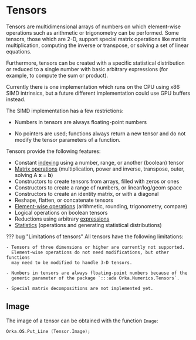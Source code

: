 # Tensors

Tensors are multidimensional arrays of numbers on which element-wise
operations such as arithmetic or trigonometry can be performed.
Some tensors, those which are 2-D, support special matrix operations
like matrix multiplication, computing the inverse or transpose, or
solving a set of linear equations.

Furthermore, tensors can be created with a specific statistical distribution
or reduced to a single number with basic arbitrary expressions
(for example, to compute the sum or product).

Currently there is one implementation which runs on the CPU using x86 SIMD
intrinsics, but a future different implementation could use GPU buffers
instead.

The SIMD implementation has a few restrictions:

- Numbers in tensors are always floating-point numbers

- No pointers are used; functions always return a new tensor and
  do not modify the tensor parameters of a function.

Tensors provide the following features:

- Constant [indexing](/numerics/tensors/indexing/) using a number, range,
  or another (boolean) tensor
- [Matrix operations](/numerics/tensors/matrix-operations/)
  (multiplication, power and inverse, transpose, outer, solving A **x** = **b**)
- Constructors to create tensors from arrays, filled with zeros or ones
- Constructors to create a range of numbers, or linear/log/geom space
- Constructors to create an identity matrix, or with a diagonal
- Reshape, flatten, or concatenate tensors
- [Element-wise operations](/numerics/tensors/element-wise-operations/)
  (arithmetic, rounding, trigonometry, compare)
- Logical operations on boolean tensors
- Reductions using arbitrary [expressions](/numerics/tensors/expressions/)
- [Statistics](/numerics/tensors/statistics/) (operations and generating
  statistical distributions)

??? bug "Limitations of tensors"
    All tensors have the following limitations:

    - Tensors of three dimensions or higher are currently not supported.
      Element-wise operations do not need modifications, but other functions
      may need to be modified to handle 3-D tensors.

    - Numbers in tensors are always floating-point numbers because of the
      generic parameter of the package `:::ada Orka.Numerics.Tensors`.

    - Special matrix decompositions are not implemented yet.

##  Image

The image of a tensor can be obtained with the function `Image`:

```ada
Orka.OS.Put_Line (Tensor.Image);
```

